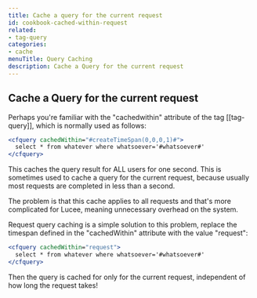 ```yaml
---
title: Cache a query for the current request
id: cookbook-cached-within-request
related:
- tag-query
categories:
- cache
menuTitle: Query Caching
description: Cache a Query for the current request
---
```


## Cache a Query for the current request ##
Perhaps you're familiar with the "cachedwithin" attribute of the tag [[tag-query]], which is normally used as follows:

```coldfusion
<cfquery cachedWithin="#createTimeSpan(0,0,0,1)#">
  select * from whatever where whatsoever='#whatsoever#'
</cfquery>
```

This caches the query result for ALL users for one second. This is sometimes used to cache a query for the current request, because usually most requests are completed in less than a second.

The problem is that this cache applies to all requests and that's more complicated for Lucee, meaning unnecessary overhead on the system.

Request query caching is a simple solution to this problem,  replace the timespan defined in the "cachedWithin" attribute with the value "request":

```coldfusion
<cfquery cachedWithin="request">
  select * from whatever where whatsoever='#whatsoever#'
</cfquery>
```

Then the query is cached for only for the current request, independent of how long the request takes!
